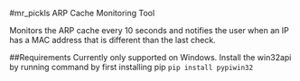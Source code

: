 #mr_pickls
ARP Cache Monitoring Tool

Monitors the ARP cache every 10 seconds and notifies the user when an IP has a MAC address that is different than the last check.

##Requirements
Currently only supported on Windows.
Install the win32api by running command by first installing pip  `pip install pypiwin32`
